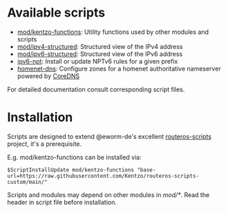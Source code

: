 Available scripts
=================

* [mod/kentzo-functions](mod/ipv6-functions): Utility functions used by other modules and scripts
* [mod/ipv4-structured](mod/ipv6-structured): Structured view of the IPv4 address
* [mod/ipv6-structured](mod/ipv6-structured): Structured view of the IPv6 address
* [ipv6-npt](ipv6-npt): Install or update NPTv6 rules for a given prefix
* [homenet-dns](homenet-dns): Configure zones for a homenet authoritative nameserver powered by [CoreDNS](https://coredns.io)

For detailed documentation consult corresponding script files.

Installation
============

Scripts are designed to extend @eworm-de's excellent [routeros-scripts](https://github.com/eworm-de/routeros-scripts) project, it's a prerequisite.

E.g. mod/kentzo-functions can be installed via:

    $ScriptInstallUpdate mod/kentzo-functions "base-url=https://raw.githubusercontent.com/Kentzo/routeros-scripts-custom/main/"

Scripts and modules may depend on other modules in *mod/\**. Read the header in script file before installation.
